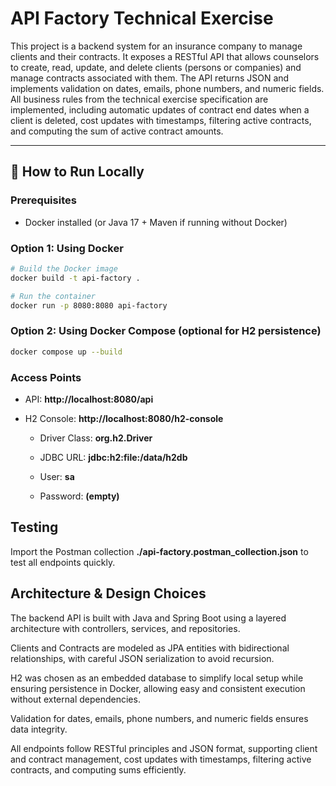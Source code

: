 # API Factory Technical Exercise

This project is a backend system for an insurance company to manage clients and their contracts. It exposes a RESTful API that allows counselors to create, read, update, and delete clients (persons or companies) and manage contracts associated with them. The API returns JSON and implements validation on dates, emails, phone numbers, and numeric fields. All business rules from the technical exercise specification are implemented, including automatic updates of contract end dates when a client is deleted, cost updates with timestamps, filtering active contracts, and computing the sum of active contract amounts.

---

## 🚀 How to Run Locally

### Prerequisites
- Docker installed (or Java 17 + Maven if running without Docker)

### Option 1: Using Docker
```bash
# Build the Docker image
docker build -t api-factory .

# Run the container
docker run -p 8080:8080 api-factory
```

### Option 2: Using Docker Compose (optional for H2 persistence)

```bash
docker compose up --build
```

### Access Points

- API: **http://localhost:8080/api**

- H2 Console: **http://localhost:8080/h2-console**
  - Driver Class: **org.h2.Driver**

  - JDBC URL: **jdbc:h2:file:/data/h2db**

  - User: **sa**

  - Password: **(empty)**

## Testing

Import the Postman collection **./api-factory.postman_collection.json** to test all endpoints quickly.

## Architecture & Design Choices

The backend API is built with Java and Spring Boot using a layered architecture with controllers, 
services, and repositories. 

Clients and Contracts are modeled as JPA entities with bidirectional relationships,
with careful JSON serialization to avoid recursion. 


H2 was chosen as an embedded database to simplify local setup while ensuring persistence in Docker, allowing easy and consistent execution without external dependencies.

Validation for dates, emails, phone numbers, and numeric fields ensures data integrity. 

All endpoints follow RESTful principles and JSON format, supporting client and contract management, cost updates with timestamps, filtering active contracts, and computing sums efficiently.